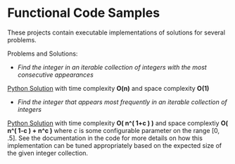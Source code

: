 # Functional Code Samples

These projects contain executable implementations of solutions for several problems.

Problems and Solutions:

- *Find the integer in an iterable collection of integers with the most consecutive appearances* 

[Python Solution](/functional/cs_problems/python/most_consecutive_item) with time complexity **O(n)** and space complexity **O(1)**




- *Find the integer that appears most frequently in an iterable collection of integers*

[Python Solution](/functional/cs_problems/python/most_frequent_item) with time complexity **O( n^( 1+c ) )** and space complextiy **O( n^( 1-c ) + n^c )** where *c* is some configurable parameter on the range [0, .5].  See the documentation in the code for more details on how this implementation can be tuned appropriately based on the expected size of the given integer collection.

